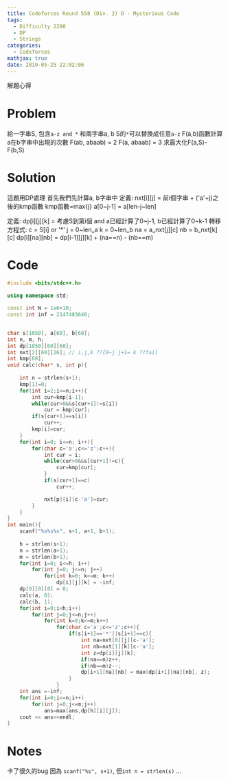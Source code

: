 ```yaml
---
title: Codeforces Round 558 (Div. 2) D - Mysterious Code
tags:
  - Difficulty 2200
  - DP
  - Strings
categories:
  - Codeforces
mathjax: true
date: 2019-05-25 22:02:06
---
```


解題心得
<!--more-->

# Problem
給一字串S, 包含`a-z and *`
和兩字串a, b
S的`*`可以替換成任意`a-z`
F(a,b)函數計算 a在b字串中出現的次數
F(ab, abaab) = 2
F(a, abaab) = 3
求最大化F(a,S)-F(b,S)

# Solution
這題用DP處理
首先我們先計算a, b字串中
定義: nxt[i][j] = 前i個字串 + ('a'+j)之後的kmp函數
kmp函數=max{j} a[0~j-1] = a[len-j~len]

定義: dp[i][j][k] = 考慮S到第i個 and a已經計算了0~j-1, b已經計算了0~k-1
轉移方程式:
c = S[i] or '*'
j = 0~len_a
k = 0~len_b
na = a_nxt[j][c]
nb = b_nxt[k][c]
dp[i][na][nb] = dp[i-1][j][k] + (na==n) - (nb==m)


# Code
```cpp
#include <bits/stdc++.h>

using namespace std;

const int N = 1e6+10;
const int inf = 2147483646;


char s[1050], a[60], b[60];
int n, m, h;
int dp[1050][60][60];
int nxt[2][60][26]; // i,j,k ??{0~j j+1= k ??fail
int kmp[60];
void calc(char* s, int p){
	
	int n = strlen(s+1);
	kmp[1]=0;
	for(int i=2;i<=n;i++){
		int cur=kmp[i-1];
		while(cur>0&&s[cur+1]!=s[i])
			cur = kmp[cur];
		if(s[cur+1]==s[i])
			cur++;
		kmp[i]=cur;
	}
	for(int i=0; i<=n; i++){
		for(char c='a';c<='z';c++){
			int cur = i;
			while(cur>0&&s[cur+1]!=c){
				cur=kmp[cur];
			}
			if(s[cur+1]==c)
				cur++;

			nxt[p][i][c-'a']=cur;
		}
	}
}
int main(){
	scanf("%s%s%s", s+1, a+1, b+1);
	
	h = strlen(s+1);
	n = strlen(a+1);
	m = strlen(b+1);
	for(int i=0; i<=h; i++)
		for(int j=0; j<=n; j++)
			for(int k=0; k<=m; k++)
				dp[i][j][k] = -inf;
	dp[0][0][0] = 0;
	calc(a, 0);
	calc(b, 1);
	for(int i=0;i<h;i++)
		for(int j=0;j<=n;j++)
			for(int k=0;k<=m;k++)
				for(char c='a';c<='z';c++){
					if(s[i+1]=='*'||s[i+1]==c){
						int na=nxt[0][j][c-'a'];
						int nb=nxt[1][k][c-'a'];
						int z=dp[i][j][k];
						if(na==n)z++;
						if(nb==m)z--;
						dp[i+1][na][nb] = max(dp[i+1][na][nb], z);
					}
				}
	int ans =-inf;
	for(int i=0;i<=n;i++)
		for(int j=0;j<=m;j++)
			ans=max(ans,dp[h][i][j]);
	cout << ans<<endl;
}

```
# Notes
卡了很久的bug 因為 `scanf("%s", s+1)`, 但`int n = strlen(s)` ...